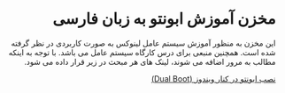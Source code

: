 <div dir="rtl">

# مخزن آموزش ابونتو به زبان فارسی
این مخزن به منظور آموزش سیستم عامل لینوکس به صورت کاربردی در نظر گرفته شده است. همچنین  منبعی برای درس کارگاه سیستم عامل می باشد. با توجه به اینکه مطالب به مرور اضافه می شوند، لینک های هر مبحث در زیر قرار داده می شود.

[نصب ابونتو در کنار ویندوز (Dual Boot)](https://github.com/mortezamg63/Linux-Tutorial/wiki/%D9%86%D8%B5%D8%A8-%D8%A7%D8%A8%D9%88%D9%86%D8%AA%D9%88--%D8%AF%D8%B1-%DA%A9%D9%86%D8%A7%D8%B1-%D9%88%DB%8C%D9%86%D8%AF%D9%88%D8%B2)
